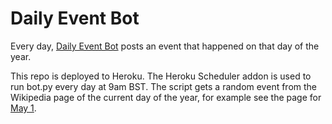 # Daily Event Bot

Every day, [Daily Event Bot](https://twitter.com/DailyEventBot1) posts an event that happened on that day of the year.

This repo is deployed to Heroku. The Heroku Scheduler addon is used to run bot.py every day at 9am BST. The script gets a random event from the Wikipedia page of the current day of the year, for example see the page for [May 1](https://en.wikipedia.org/wiki/May_1).
